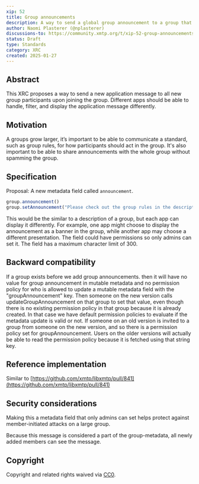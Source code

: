 ```yaml
---
xip: 52
title: Group announcements
description: A way to send a global group announcement to a group that can be displayed to all participants upon joining.
author: Naomi Plasterer (@nplasterer)
discussions-to: https://community.xmtp.org/t/xip-52-group-announcements/866
status: Draft
type: Standards
category: XRC
created: 2025-01-27
---
```


## Abstract

This XRC proposes a way to send a new application message to all new group participants upon joining the group. Different apps should be able to handle, filter, and display the application message differently.

## Motivation

A groups grow larger, it’s important to be able to communicate a standard, such as group rules, for how participants should act in the group. It's also important to be able to share announcements with the whole group without spamming the group.

## Specification

Proposal: A new metadata field called `announcement`.

```js
group.announcement()
group.setAnnouncement("Please check out the group rules in the description")
```

This would be the similar to a description of a group, but each app can display it differently. For example, one app might choose to display the announcement as a banner in the group, while another app may choose a different presentation. The field could have permissions so only admins can set it. The field has a maximum character limit of 300.

## Backward compatibility

If a group exists before we add group announcements. then it will have no value for group announcement in mutable metadata and no permission policy for who is allowed to update a mutable metadata field with the "groupAnnouncement" key.
Then someone on the new version calls updateGroupAnnouncement on that group to set that value, even though there is no existing permission policy in that group because it is already created. In that case we have default permission policies to evaluate if the metadata update is valid or not.
If someone on an old version is invited to a group from someone on the new version, and so there is a permission policy set for groupAnnouncement.  Users on the older versions will actually be able to read the permission policy because it is fetched using that string key.

## Reference implementation

Similar to [https://github.com/xmtp/libxmtp/pull/841](https://github.com/xmtp/libxmtp/pull/841)

## Security considerations

Making this a metadata field that only admins can set helps protect against member-initiated attacks on a large group.

Because this message is considered a part of the group-metadata, all newly added members can see the message.

## Copyright

Copyright and related rights waived via [CC0](https://creativecommons.org/publicdomain/zero/1.0/).
